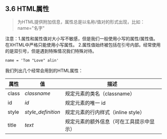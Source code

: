 ## 3.6 HTML属性

> 为HTML提供附加信息，属性总是以名称/值对的形式出现，比如：name="名字"

注意：1.属性和属性值对大小写不敏感，但是我们一般使用小写的属性/属性值。在XHTML中严格只能使用小写属性。
2.属性值始终被包括在引号内部。经常使用的是双引号，但是遇到特殊情况我们特殊对待。

```html
name = 'Tom "Love" alin'
```

我们列出几个经常会用到的HTML属性：

| 属性 | 值 | 描述 |
| --- | --- | --- |
| class | _classname_ | 规定元素的类名（classname） |
| id | _id_ | 规定元素的唯一 id |
| style | _style_definition_ | 规定元素的行内样式（inline style） |
| title | _text_ | 规定元素的额外信息（可在工具提示中显示） |
